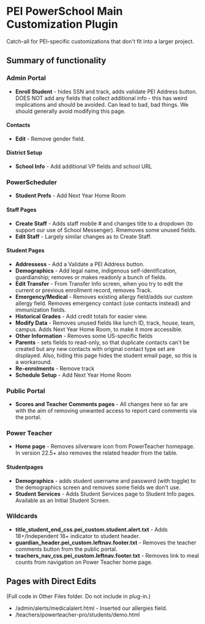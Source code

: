 # PEI PowerSchool Main Customization Plugin
Catch-all for PEI-specific customizations that don't fit into a larger project.

## Summary of functionality


  
### Admin Portal
- **Enroll Student** - hides SSN and track, adds validate PEI Address button. DOES NOT add any fields that collect additional info - this has weird implications and should be avoided. Can lead to bad, bad things. We should generally avoid modifying this page. 
#### Contacts
- **Edit** - Remove gender field.

#### District Setup
- **School Info** - Add additional VP fields and school URL

### PowerScheduler
- **Student Prefs** - Add Next Year Home Room
  
#### Staff Pages
- **Create Staff** - Adds staff mobile # and changes title to a dropdown (to support our use of School Messenger). Rmemoves some unused fields.
- **Edit Staff** - Largely similar changes as to Create Staff.
  
#### Student Pages
- **Addressess** - Add a Validate a PEI Address button.
- **Demographics** - Add legal name, indigenous self-identification, guardianship; removes or makes readonly a bunch of fields.
- **Edit Transfer** - From Transfer Info screen, when you try to edit the current or previous enrollment record, removes Track.
- **Emergency/Medical** - Removes existing allergy field/adds our custom allergy field. Removes emergency contact (use contacts instead) and immunization fields.
- **Historical Grades** - Add credit totals for easier view.
- **Modify Data** - Removes unused fields like lunch ID, track, house, team, campus. Adds Next Year Home Room, to make it more accessible.
- **Other Information** - Removes some US-specific fields
- **Parents** - sets fields to read-only, so that duplicate contacts can't be created but any new contacts with original contact type set are displayed. Also, hiding this page hides the student email page, so this is a workaround.
- **Re-enrolments** - Remove track
- **Schedule Setup** - Add Next Year Home Room

### Public Portal
- **Scores and Teacher Comments pages** - All changes here so far are with the aim of removing unwanted access to report card comments via the portal.

### Power Teacher
- **Home page** - Removes silverware icon from PowerTeacher homepage. In version 22.5+ also removes the related header from the table.

#### Studentpages
- **Demographics** - adds student username and password (with toggle) to the demographics screen and removes some fields we don't use.
- **Student Services** - Adds Student Services page to Student Info pages. Available as an Initial Student Screen.

### Wildcards
- **title_student_end_css.pei_custom.student.alert.txt** - Adds 18+/Independent 18+ indicator to student header.
- **guardian_header.pei_custom.leftnav.footer.txt** - Removes the teacher comments button from the public portal.
- **teachers_nav_css.pei_custom.leftnav.footer.txt** - Removes link to meal counts from navigation on Power Teacher home page.
  

## Pages with Direct Edits
(Full code in Other Files folder. Do not include in plug-in.)

- /admin/alerts/medicalalert.html - Inserted our allergies field.
- /teachers/powerteacher-pro/students/demo.html
    <!--Add Student Password -->
    <!-- Hide ethnicity
    <!-- Hide Area/Neighborhood

These files should be deleted with each upgrade, so that the latest stock file can load, and then we can re-apply changes, as necesary.

## Version history